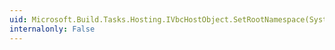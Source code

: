 ```yaml
---
uid: Microsoft.Build.Tasks.Hosting.IVbcHostObject.SetRootNamespace(System.String)
internalonly: False
---
```

